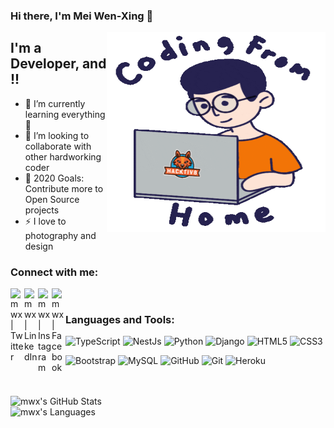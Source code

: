 ### Hi there, I'm Mei Wen-Xing  👋

<img align="right" alt="GIF" src="https://github.com/mwxgh/mwxgh/blob/master/coder.gif?raw=true" width="350" height="320" />


## I'm a Developer, and !!

- 🌱 I’m currently learning everything 🤣
- 👯 I’m looking to collaborate with other hardworking coder
- 🥅 2020 Goals: Contribute more to Open Source projects
- ⚡  I love to photography and design

### Connect with me:

[<img align="left" alt="mwx | Twitter" width="22px" src="https://cdn.jsdelivr.net/npm/simple-icons@v3/icons/twitter.svg" />][twitter]
[<img align="left" alt="mwx | LinkedIn" width="22px" src="https://cdn.jsdelivr.net/npm/simple-icons@v3/icons/linkedin.svg" />][linkedin]
[<img align="left" alt="mwx | Instagram" width="22px" src="https://cdn.jsdelivr.net/npm/simple-icons@v3/icons/instagram.svg" />][instagram]
[<img align="left" alt="mwx | Facebook" width="22px" src="https://cdn.jsdelivr.net/npm/simple-icons@3.13.0/icons/facebook.svg" />][facebook]
<br />

### Languages and Tools:

![TypeScript](https://img.shields.io/badge/-TypeScript-000000?style=flat&logo=typescript)
![NestJs](https://img.shields.io/badge/-NestJs-000000?style=flat&logo=nestjs)
![Python](https://img.shields.io/badge/-Python-000000?style=flat&logo=python)
![Django](https://img.shields.io/badge/-Django-000000?style=flat&logo=Django)
![HTML5](https://img.shields.io/badge/-HTML5-000000?style=flat&logo=HTML5)
![CSS3](https://img.shields.io/badge/-CSS3-000000?style=flat&logo=CSS3)

![Bootstrap](https://img.shields.io/badge/-Bootstrap-000000?style=flat&logo=bootstrap)
![MySQL](https://img.shields.io/badge/-MySQL-000000?style=flat&logo=MySQL)
![GitHub](https://img.shields.io/badge/-GitHub-000000?style=flat&logo=github&logoColor=FFFFFF)
![Git](https://img.shields.io/badge/-Git-000000?style=flat&logo=git&logoColor=F05032)
![Heroku](https://img.shields.io/badge/-Heroku-000000?style=flat&logo=heroku)

<br />
<br />


<img align="left" alt="mwx's GitHub Stats" src="https://github-readme-stats.vercel.app/api?username=mwxgh&show_icons=true&theme=radical" />
<br/>
<img align="left" alt="mwx's Languages" src="https://github-readme-stats.vercel.app/api/top-langs/?username=mwxgh&theme=radical&hide" />


[twitter]: https://twitter.com/mwxtwt
[instagram]: https://www.instagram.com/mwxins/
[linkedin]: https://www.linkedin.com/in/mwxlin/
[facebook]: https://www.facebook.com/mwxfb/
